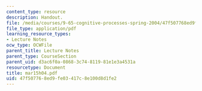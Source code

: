 ```yaml
---
content_type: resource
description: Handout.
file: /media/courses/9-65-cognitive-processes-spring-2004/47f507768ed9fe03417c8e100d8d1fe2_mar15h04.pdf
file_type: application/pdf
learning_resource_types:
- Lecture Notes
ocw_type: OCWFile
parent_title: Lecture Notes
parent_type: CourseSection
parent_uid: d3ac6f0a-0868-3c74-8119-81e1e3a4531a
resourcetype: Document
title: mar15h04.pdf
uid: 47f50776-8ed9-fe03-417c-8e100d8d1fe2
---
```

